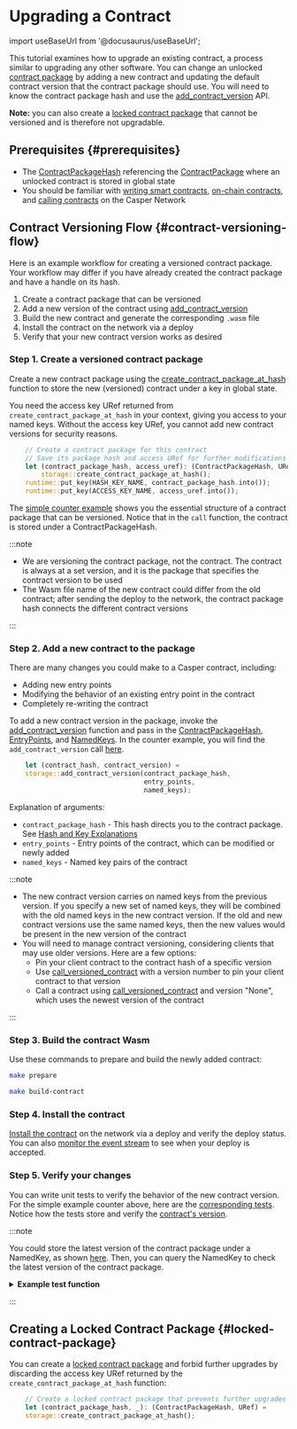 # Upgrading a Contract

import useBaseUrl from '@docusaurus/useBaseUrl';

This tutorial examines how to upgrade an existing contract, a process similar to upgrading any other software. You can change an unlocked [contract package](https://docs.rs/casper-types/latest/casper_types/struct.ContractPackage.html) by adding a new contract and updating the default contract version that the contract package should use. You will need to know the contract package hash and use the [add_contract_version](https://docs.rs/casper-contract/latest/casper_contract/contract_api/storage/fn.add_contract_version.html) API. 

**Note:** you can also create a [locked contract package](#locked-contract-package) that cannot be versioned and is therefore not upgradable.

## Prerequisites {#prerequisites}
- The [ContractPackageHash](https://docs.rs/casper-types/latest/casper_types/contracts/struct.ContractPackageHash.html) referencing the [ContractPackage](https://docs.rs/casper-types/latest/casper_types/struct.ContractPackage.html) where an unlocked contract is stored in global state
- You should be familiar with [writing smart contracts](/writing-contracts), [on-chain contracts](/dapp-dev-guide/on-chain-contracts/), and [calling contracts](/dapp-dev-guide/calling-contracts) on the Casper Network


## Contract Versioning Flow {#contract-versioning-flow}

Here is an example workflow for creating a versioned contract package. Your workflow may differ if you have already created the contract package and have a handle on its hash.

1. Create a contract package that can be versioned
2. Add a new version of the contract using [add_contract_version](https://docs.rs/casper-contract/latest/casper_contract/contract_api/storage/fn.add_contract_version.html)
3. Build the new contract and generate the corresponding `.wasm` file
4. Install the contract on the network via a deploy
5. Verify that your new contract version works as desired


### Step 1. Create a versioned contract package

Create a new contract package using the [create_contract_package_at_hash](https://docs.rs/casper-contract/latest/casper_contract/contract_api/storage/fn.create_contract_package_at_hash.html#) function to store the new (versioned) contract under a key in global state.

You need the access key URef returned from `create_contract_package_at_hash` in your context, giving you access to your named keys. Without the access key URef, you cannot add new contract versions for security reasons.

```rust
    // Create a contract package for this contract
    // Save its package hash and access URef for further modifications
    let (contract_package_hash, access_uref): (ContractPackageHash, URef) =
        storage::create_contract_package_at_hash();
    runtime::put_key(HASH_KEY_NAME, contract_package_hash.into());
    runtime::put_key(ACCESS_KEY_NAME, access_uref.into());
```

The [simple counter example](https://github.com/casper-network/casper-node/blob/118a80650da8219aba6eb76d9b4611b7a88d9827/smart_contracts/contracts/client/counter-define/src/main.rs#L65-L68) shows you the essential structure of a contract package that can be versioned. Notice that in the `call` function, the contract is stored under a ContractPackageHash.

:::note

- We are versioning the contract package, not the contract. The contract is always at a set version, and it is the package that specifies the contract version to be used
- The Wasm file name of the new contract could differ from the old contract; after sending the deploy to the network, the contract package hash connects the different contract versions

:::

### Step 2. Add a new contract to the package

There are many changes you could make to a Casper contract, including:
- Adding new entry points
- Modifying the behavior of an existing entry point in the contract
- Completely re-writing the contract

To add a new contract version in the package, invoke the [add_contract_version](https://docs.rs/casper-contract/latest/casper_contract/contract_api/storage/fn.add_contract_version.html) function and pass in the [ContractPackageHash](https://docs.rs/casper-types/latest/casper_types/contracts/struct.ContractPackageHash.html), [EntryPoints](https://docs.rs/casper-types/latest/casper_types/contracts/struct.EntryPoints.html), and [NamedKeys](https://docs.rs/casper-types/latest/casper_types/contracts/type.NamedKeys.html). In the counter example, you will find the `add_contract_version` call [here](https://github.com/casper-network/casper-node/blob/18571e0c22d7918a953f497649b733151cfb3c3c/smart_contracts/contracts/client/counter-define/src/main.rs#L78-L79).

```rust
    let (contract_hash, contract_version) = 
    storage::add_contract_version(contract_package_hash, 
                                  entry_points, 
                                  named_keys);
```

Explanation of arguments:

  - `contract_package_hash` - This hash directs you to the contract package. See [Hash and Key Explanations](/dapp-dev-guide/understanding-hash-types#hash-and-key-explanations)
  - `entry_points` - Entry points of the contract, which can be modified or newly added
  - `named_keys` - Named key pairs of the contract

:::note

- The new contract version carries on named keys from the previous version. If you specify a new set of named keys, they will be combined with the old named keys in the new contract version. If the old and new contract versions use the same named keys, then the new values would be present in the new version of the contract
- You will need to manage contract versioning, considering clients that may use older versions. Here are a few options: 
   - Pin your client contract to the contract hash of a specific version
   - Use [call_versioned_contract](https://docs.rs/casper-contract/latest/casper_contract/contract_api/runtime/fn.call_versioned_contract.html) with a version number to pin your client contract to that version
   - Call a contract using [call_versioned_contract](https://docs.rs/casper-contract/latest/casper_contract/contract_api/runtime/fn.call_versioned_contract.html) and version "None", which uses the newest version of the contract

:::


### Step 3. Build the contract Wasm

Use these commands to prepare and build the newly added contract:

```bash
make prepare

make build-contract
```

### Step 4. Install the contract

[Install the contract](/dapp-dev-guide/on-chain-contracts/#sending-the-deploy) on the network via a deploy and verify the deploy status. You can also [monitor the event stream](/dapp-dev-guide/on-chain-contracts/#monitoring-the-event-stream-for-deploys) to see when your deploy is accepted.

### Step 5. Verify your changes 

You can write unit tests to verify the behavior of the new contract version. For the simple example counter above, here are the [corresponding tests](https://github.com/casper-network/casper-node/blob/dev/smart_contracts/contracts/test/contract-context/src/main.rs). Notice how the tests store and verify the [contract's version](https://github.com/casper-network/casper-node/blob/8356f393d361832b18fee7227b5dcd65e29db768/smart_contracts/contracts/test/contract-context/src/main.rs#L172-L173).

:::note

You could store the latest version of the contract package under a NamedKey, as shown [here](https://github.com/casper-network/casper-node/blob/8356f393d361832b18fee7227b5dcd65e29db768/smart_contracts/contracts/client/counter-define/src/main.rs#L81). Then, you can query the NamedKey to check the latest version of the contract package.

<details>
<summary><b>Example test function</b></summary>

```rust
        // Query latest global state under the account and get the last contract version.
        fn get_version(&self) -> u32 {
            self.test_builder
                .query(
                    None,
                    Key::Account(self.account_address),
                    &[CONTRACT_VERSION_KEY.to_string()], // Defined as: const CONTRACT_VERSION_KEY: &str = "contract_version";
                )
                .expect("should be stored value.")
                .as_cl_value()
                .expect("should be cl value.")
                .clone()
                .into_t::<u32>()
                .expect("should be u32.")
        }
```

</details>

:::

## Creating a Locked Contract Package {#locked-contract-package}

You can create a [locked contract package](https://docs.rs/casper-contract/latest/casper_contract/contract_api/storage/fn.new_locked_contract.html) and forbid further upgrades by discarding the access key URef returned by the `create_contract_package_at_hash` function:

```rust
    // Create a locked contract package that prevents further upgrades 
    let (contract_package_hash, _): (ContractPackageHash, URef) =
    storage::create_contract_package_at_hash();
```
